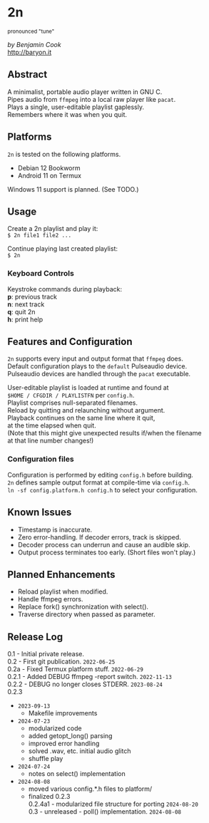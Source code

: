 # 2n

<sup>pronounced "tune"</sup>

*by Benjamin Cook*\
<http://baryon.it>

## Abstract

A minimalist, portable audio player written in GNU C.\
Pipes audio from `ffmpeg` into a local raw player like `pacat`.\
Plays a single, user-editable playlist gaplessly.\
Remembers where it was when you quit.

## Platforms 

`2n` is tested on the following platforms.

 - Debian 12 Bookworm
 - Android 11 on Termux

Windows 11 support is planned. (See TODO.)

## Usage

Create a 2n playlist and play it:\
`$ 2n file1 file2 ...`
	
Continue playing last created playlist:\
`$ 2n`

### Keyboard Controls
Keystroke commands during playback:\
**p**: previous track\
**n**: next track\
**q**: quit 2n\
**h**: print help

## Features and Configuration

`2n` supports every input and output format that `ffmpeg` does.\
Default configuration plays to the `default` Pulseaudio device.\
Pulseaudio devices are handled through the `pacat` executable.

User-editable playlist is loaded at runtime and found at\
`$HOME / CFGDIR / PLAYLISTFN` per `config.h`.\
Playlist comprises null-separated filenames.\
Reload by quitting and relaunching without argument.\
Playback continues on the same line where it quit,\
at the time elapsed when quit.\
(Note that this might give unexpected results if/when the filename\
at that line number changes!)

### Configuration files

Configuration is performed by editing `config.h` before building.\
`2n` defines sample output format at compile-time via `config.h`.\
`ln -sf config.platform.h config.h` to select your configuration.

## Known Issues

- Timestamp is inaccurate.
- Zero error-handling. If decoder errors, track is skipped.
- Decoder process can underrun and cause an audible skip.
- Output process terminates too early. (Short files won't play.)

## Planned Enhancements

- Reload playlist when modified.
- Handle ffmpeg errors.
- Replace fork() synchronization with select().
- Traverse directory when passed as parameter.

## Release Log
0.1 - Initial private release.\
0.2 - First git publication. `2022-06-25`\
0.2a - Fixed Termux platform stuff. `2022-06-29`\
0.2.1 - Added DEBUG ffmpeg -report switch. `2022-11-13`\
0.2.2 - DEBUG no longer closes STDERR. `2023-08-24`\
0.2.3
- `2023-09-13` 
    - Makefile improvements
- `2024-07-23`
    - modularized code
    - added getopt_long() parsing
    - improved error handling
    - solved .wav, etc. initial audio glitch
    - shuffle play
- `2024-07-24`
    - notes on select() implementation
- `2024-08-08`
    - moved various config.\*.h files to platform/
    - finalized 0.2.3\
0.2.4a1 - modularized file structure for porting `2024-08-20`\
0.3 - unreleased - poll() implementation. `2024-08-08`
 

